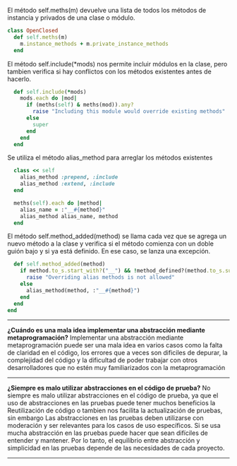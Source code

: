El método self.meths(m) devuelve una lista de todos los métodos de instancia y privados de una clase o módulo. 
```ruby
class OpenClosed
  def self.meths(m)
    m.instance_methods + m.private_instance_methods
  end
```
El método self.include(*mods) nos permite incluir módulos en la clase, pero tambien verifica si hay conflictos con los métodos existentes antes de hacerlo. 

```ruby
  def self.include(*mods)
    mods.each do |mod|
      if (meths(self) & meths(mod)).any?
        raise "Including this module would override existing methods"
      else
        super
      end
    end
  end
```
Se utiliza el método alias_method para arreglar los métodos existentes

```ruby
  class << self
    alias_method :prepend, :include
    alias_method :extend, :include
  end

  meths(self).each do |method|
    alias_name = :"__#{method}"
    alias_method alias_name, method
  end
```
El método self.method_added(method) se llama cada vez que se agrega un nuevo método a la clase y verifica si el método comienza con un doble guión bajo y si ya está definido. En ese caso, se lanza una excepción. 

```ruby
  def self.method_added(method)
    if method.to_s.start_with?("__") && !method_defined?(method.to_s.sub(/^__/, ""))
      raise "Overriding alias methods is not allowed"
    else
      alias_method(method, :"__#{method}")
    end
  end
end
```



***
**¿Cuándo es una mala idea implementar una abstracción mediante metaprogramación?**
Implementar una abstracción mediante metaprogramación puede ser una mala idea en varios casos como la falta de claridad en el código, 
los errores que a veces son dificiles de depurar, la complejidad del código y la dificultad de poder trabajar con otros desarrolladores que no estén muy familiarizados con la metaprogramación
***
**¿Siempre es malo utilizar abstracciones en el código de prueba?**
No siempre es malo utilizar abstracciones en el código de prueba, ya que el uso de abstracciones en las pruebas puede tener muchos beneficios la Reutilización de código o tambien nos facilita la actualización de pruebas, sin embargo Las abstracciones en las pruebas deben utilizarse con moderación y ser relevantes para los casos de uso específicos. Si se usa mucha abstracción en las pruebas puede hacer que sean difíciles de entender y mantener. Por lo tanto, el equilibrio entre abstracción y simplicidad en las pruebas depende de las necesidades de cada proyecto.
***
